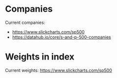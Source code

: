 # Companies

Current companies:</br>
- https://www.slickcharts.com/sp500
- https://datahub.io/core/s-and-p-500-companies

# Weights in index

Current weights: https://www.slickcharts.com/sp500